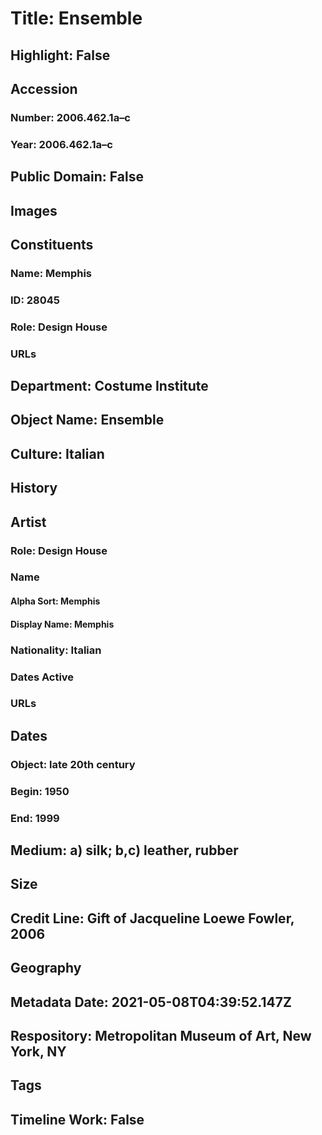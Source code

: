 # Title: Ensemble
## Highlight: False
## Accession
### Number: 2006.462.1a–c
### Year: 2006.462.1a–c
## Public Domain: False
## Images
## Constituents
### Name: Memphis
### ID: 28045
### Role: Design House
### URLs
## Department: Costume Institute
## Object Name: Ensemble
## Culture: Italian
## History
## Artist
### Role: Design House
### Name
#### Alpha Sort: Memphis
#### Display Name: Memphis
### Nationality: Italian
### Dates Active
### URLs
## Dates
### Object: late 20th century
### Begin: 1950
### End: 1999
## Medium: a) silk; b,c) leather, rubber
## Size
## Credit Line: Gift of Jacqueline Loewe Fowler, 2006
## Geography
## Metadata Date: 2021-05-08T04:39:52.147Z
## Respository: Metropolitan Museum of Art, New York, NY
## Tags
## Timeline Work: False